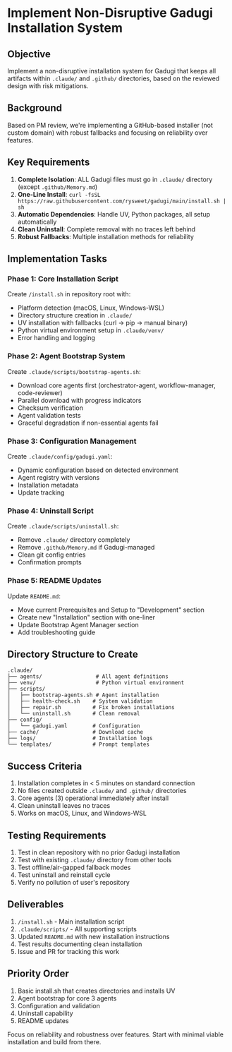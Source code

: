 # Implement Non-Disruptive Gadugi Installation System

## Objective
Implement a non-disruptive installation system for Gadugi that keeps all artifacts within `.claude/` and `.github/` directories, based on the reviewed design with risk mitigations.

## Background
Based on PM review, we're implementing a GitHub-based installer (not custom domain) with robust fallbacks and focusing on reliability over features.

## Key Requirements
1. **Complete Isolation**: ALL Gadugi files must go in `.claude/` directory (except `.github/Memory.md`)
2. **One-Line Install**: `curl -fsSL https://raw.githubusercontent.com/rysweet/gadugi/main/install.sh | sh`
3. **Automatic Dependencies**: Handle UV, Python packages, all setup automatically
4. **Clean Uninstall**: Complete removal with no traces left behind
5. **Robust Fallbacks**: Multiple installation methods for reliability

## Implementation Tasks

### Phase 1: Core Installation Script
Create `/install.sh` in repository root with:
- Platform detection (macOS, Linux, Windows-WSL)
- Directory structure creation in `.claude/`
- UV installation with fallbacks (curl → pip → manual binary)
- Python virtual environment setup in `.claude/venv/`
- Error handling and logging

### Phase 2: Agent Bootstrap System
Create `.claude/scripts/bootstrap-agents.sh`:
- Download core agents first (orchestrator-agent, workflow-manager, code-reviewer)
- Parallel download with progress indicators
- Checksum verification
- Agent validation tests
- Graceful degradation if non-essential agents fail

### Phase 3: Configuration Management
Create `.claude/config/gadugi.yaml`:
- Dynamic configuration based on detected environment
- Agent registry with versions
- Installation metadata
- Update tracking

### Phase 4: Uninstall Script
Create `.claude/scripts/uninstall.sh`:
- Remove `.claude/` directory completely
- Remove `.github/Memory.md` if Gadugi-managed
- Clean git config entries
- Confirmation prompts

### Phase 5: README Updates
Update `README.md`:
- Move current Prerequisites and Setup to "Development" section
- Create new "Installation" section with one-liner
- Update Bootstrap Agent Manager section
- Add troubleshooting guide

## Directory Structure to Create
```
.claude/
├── agents/                 # All agent definitions
├── venv/                   # Python virtual environment
├── scripts/
│   ├── bootstrap-agents.sh # Agent installation
│   ├── health-check.sh    # System validation
│   ├── repair.sh          # Fix broken installations
│   └── uninstall.sh       # Clean removal
├── config/
│   └── gadugi.yaml        # Configuration
├── cache/                 # Download cache
├── logs/                  # Installation logs
└── templates/             # Prompt templates
```

## Success Criteria
1. Installation completes in < 5 minutes on standard connection
2. No files created outside `.claude/` and `.github/` directories
3. Core agents (3) operational immediately after install
4. Clean uninstall leaves no traces
5. Works on macOS, Linux, and Windows-WSL

## Testing Requirements
1. Test in clean repository with no prior Gadugi installation
2. Test with existing `.claude/` directory from other tools
3. Test offline/air-gapped fallback modes
4. Test uninstall and reinstall cycle
5. Verify no pollution of user's repository

## Deliverables
1. `/install.sh` - Main installation script
2. `.claude/scripts/` - All supporting scripts
3. Updated `README.md` with new installation instructions
4. Test results documenting clean installation
5. Issue and PR for tracking this work

## Priority Order
1. Basic install.sh that creates directories and installs UV
2. Agent bootstrap for core 3 agents
3. Configuration and validation
4. Uninstall capability
5. README updates

Focus on reliability and robustness over features. Start with minimal viable installation and build from there.
